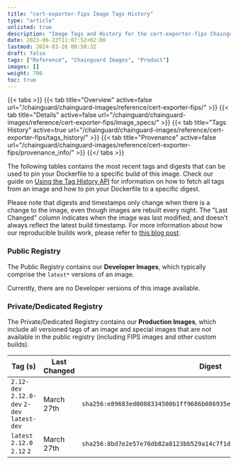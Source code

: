 ```yaml
---
title: "cert-exporter-fips Image Tags History"
type: "article"
unlisted: true
description: "Image Tags and History for the cert-exporter-fips Chainguard Image"
date: 2023-06-22T11:07:52+02:00
lastmod: 2024-03-28 00:50:32
draft: false
tags: ["Reference", "Chainguard Images", "Product"]
images: []
weight: 700
toc: true
---
```


{{< tabs >}}
{{< tab title="Overview" active=false url="/chainguard/chainguard-images/reference/cert-exporter-fips/" >}}
{{< tab title="Details" active=false url="/chainguard/chainguard-images/reference/cert-exporter-fips/image_specs/" >}}
{{< tab title="Tags History" active=true url="/chainguard/chainguard-images/reference/cert-exporter-fips/tags_history/" >}}
{{< tab title="Provenance" active=false url="/chainguard/chainguard-images/reference/cert-exporter-fips/provenance_info/" >}}
{{</ tabs >}}

The following tables contains the most recent tags and digests that can be used to pin your Dockerfile to a specific build of this image. Check our guide on [Using the Tag History API](/chainguard/chainguard-images/using-the-tag-history-api/) for information on how to fetch all tags from an image and how to pin your Dockerfile to a specific digest.

Please note that digests and timestamps only change when there is a change to the image, even though images are rebuilt every night. The "Last Changed" column indicates when the image was last modified, and doesn't always reflect the latest build timestamp. For more information about how our reproducible builds work, please refer to [this blog post](https://www.chainguard.dev/unchained/reproducing-chainguards-reproducible-image-builds).

### Public Registry
The Public Registry contains our **Developer Images**, which typically comprise the `latest*` versions of an image.

Currently, there are no Developer versions of this image available.

### Private/Dedicated Registry
The Private/Dedicated Registry contains our **Production Images**, which include all versioned tags of an image and special images that are not available in the public registry (including FIPS images and other custom builds).

| Tag (s)                                       | Last Changed | Digest                                                                    |
|-----------------------------------------------|--------------|---------------------------------------------------------------------------|
|  `2.12-dev` `2.12.0-dev` `2-dev` `latest-dev` | March 27th   | `sha256:e89683ed0088334500b1ff9686b086935e486aa80d177cca875de01e32429d17` |
|  `latest` `2.12.0` `2.12` `2`                 | March 27th   | `sha256:8bd7e2e57e76db82a8123bb529a14c7f1d59a3d3081e216995fc6f4bd34bdd5c` |

